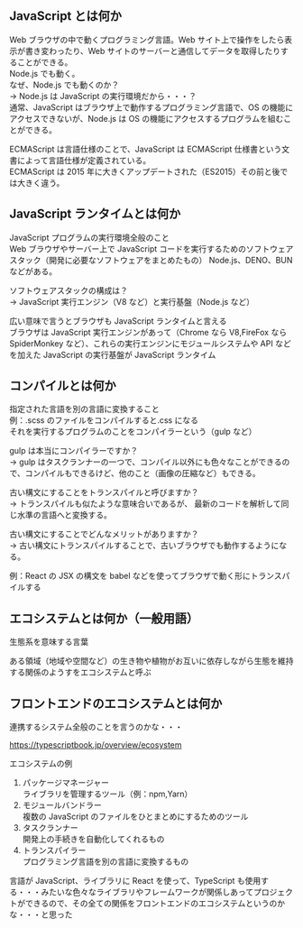 ## JavaScript とは何か

Web ブラウザの中で動くプログラミング言語。Web サイト上で操作をしたら表示が書き変わったり、Web サイトのサーバーと通信してデータを取得したりすることができる。  
Node.js でも動く。  
なぜ、Node.js でも動くのか？  
→ Node.js は JavaScript の実行環境だから・・・？  
通常、JavaScript はブラウザ上で動作するプログラミング言語で、OS の機能にアクセスできないが、Node.js は OS の機能にアクセスするプログラムを組むことができる。

ECMAScript は言語仕様のことで、JavaScript は ECMAScript 仕様書という文書によって言語仕様が定義されている。  
ECMAScript は 2015 年に大きくアップデートされた（ES2015）その前と後では大きく違う。

## JavaScript ランタイムとは何か

JavaScript プログラムの実行環境全般のこと  
Web ブラウザやサーバー上で JavaScript コードを実行するためのソフトウェアスタック（開発に必要なソフトウェアをまとめたもの）
Node.js、DENO、BUN などがある。

ソフトウェアスタックの構成は？  
→ JavaScript 実行エンジン（V8 など）と実行基盤（Node.js など）

広い意味で言うとブラウザも JavaScript ランタイムと言える  
ブラウザは JavaScript 実行エンジンがあって（Chrome なら V8,FireFox なら SpiderMonkey など）、これらの実行エンジンにモジュールシステムや API などを加えた JavaScript の実行基盤が JavaScript ランタイム

## コンパイルとは何か

指定された言語を別の言語に変換すること  
例：.scss のファイルをコンパイルすると.css になる  
それを実行するプログラムのことをコンパイラーという（gulp など）

gulp は本当にコンパイラーですか？  
→ gulp はタスクランナーの一つで、コンパイル以外にも色々なことができるので、コンパイルもできるけど、他のこと（画像の圧縮など）もできる。

古い構文にすることをトランスパイルと呼びますか？  
→ トランスパイルも似たような意味合いであるが、 最新のコードを解析して同じ水準の言語へと変換する。

古い構文にすることでどんなメリットがありますか？  
→ 古い構文にトランスパイルすることで、古いブラウザでも動作するようになる。

例：React の JSX の構文を babel などを使ってブラウザで動く形にトランスパイルする

## エコシステムとは何か（一般用語）

生態系を意味する言葉

ある領域（地域や空間など）の生き物や植物がお互いに依存しながら生態を維持する関係のようすをエコシステムと呼ぶ

## フロントエンドのエコシステムとは何か

連携するシステム全般のことを言うのかな・・・

https://typescriptbook.jp/overview/ecosystem

エコシステムの例

1. パッケージマネージャー  
   ライブラリを管理するツール（例：npm,Yarn）
2. モジュールバンドラー  
   複数の JavaScript のファイルをひとまとめにするためのツール
3. タスクランナー  
   開発上の手続きを自動化してくれるもの
4. トランスパイラー  
   プログラミング言語を別の言語に変換するもの

言語が JavaScript、ライブラリに React を使って、TypeScript も使用する・・・みたいな色々なライブラリやフレームワークが関係しあってプロジェクトができるので、その全ての関係をフロントエンドのエコシステムというのかな・・・と思った
